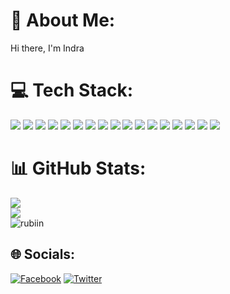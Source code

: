 # 💫 About Me:
Hi there, I'm Indra 

# 💻 Tech Stack:
<img src= "https://img.shields.io/badge/c-%2300599C.svg?style=for-the-badge&logo=c&logoColor=white" /> <img src = "https://img.shields.io/badge/c-%2300599C.svg?style=for-the-badge&logo=c&logoColor=white" /> <img src = "https://img.shields.io/badge/css3-%231572B6.svg?style=for-the-badge&logo=css3&logoColor=white" /> <img src = "https://img.shields.io/badge/html5-%23E34F26.svg?style=for-the-badge&logo=html5&logoColor=white" /> <img src = "https://img.shields.io/badge/javascript-%23323330.svg?style=for-the-badge&logo=javascript&logoColor=%23F7DF1E" >  <img src = "https://img.shields.io/badge/python-3670A0?style=for-the-badge&logo=python&logoColor=ffdd54" /> <img src = "https://img.shields.io/badge/firebase-%23039BE5.svg?style=for-the-badge&logo=firebase" /> <img src = "https://img.shields.io/badge/express.js-%23404d59.svg?style=for-the-badge&logo=express&logoColor=%2361DAFB" /> <img src="https://img.shields.io/badge/JWT-black?style=for-the-badge&logo=JSON%20web%20tokens" /> <img src="https://img.shields.io/badge/MUI-%230081CB.svg?style=for-the-badge&logo=material-ui&logoColor=white" /> <img src="https://img.shields.io/badge/NPM-%23000000.svg?style=for-the-badge&logo=npm&logoColor=white" /> <img src="https://img.shields.io/badge/node.js-6DA55F?style=for-the-badge&logo=node.js&logoColor=white" /> <img src="https://img.shields.io/badge/react-%2320232a.svg?style=for-the-badge&logo=react&logoColor=%2361DAFB" /> <img src="https://img.shields.io/badge/MongoDB-%234ea94b.svg?style=for-the-badge&logo=mongodb&logoColor=white" /> <img src="https://img.shields.io/badge/numpy-%23013243.svg?style=for-the-badge&logo=numpy&logoColor=white" /> <img src="https://img.shields.io/badge/pandas-%23150458.svg?style=for-the-badge&logo=pandas&logoColor=white" /> <img src="https://img.shields.io/badge/Postman-FF6C37?style=for-the-badge&logo=postman&logoColor=white" />

# 📊 GitHub Stats:
<p>
<img src="https://github-readme-stats.vercel.app/api?username=bishal2059 &show_icons=true&theme=radical" />
<br/>
<img src="https://github-readme-stats.vercel.app/api/top-langs/?username=bishal2059&layout=compact" />
<br/>
 <img src="https://github-profile-summary-cards.vercel.app/api/cards/profile-details?username=bishal2059&theme=radical" alt="rubiin"/>
 </p>

## 🌐 Socials:
[![Facebook](https://img.shields.io/badge/Facebook-%231877F2.svg?logo=Facebook&logoColor=white)](https://facebook.com/bishal.sap17)
[![Twitter](https://img.shields.io/badge/Twitter-%231DA1F2.svg?logo=Twitter&logoColor=white)](https://twitter.com/sap_Bishal) 

